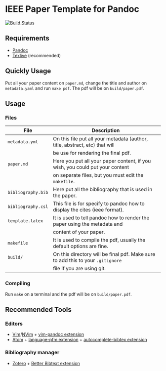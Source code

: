 # IEEE Paper Template for Pandoc

[![Build Status](https://travis-ci.org/stsewd/ieee-pandoc-template.svg?branch=master)](https://travis-ci.org/stsewd/ieee-pandoc-template)

## Requirements

- [Pandoc](http://pandoc.org/)
- [Texlive](https://www.tug.org/texlive/) (recommended)

## Quickly Usage

Put all your paper content on `paper.md`, change the title and author
on `metadata.yaml` and run `make pdf`. The pdf will be on `build/paper.pdf`.

## Usage

### Files

| File               | Description                                                                     |
|--------------------|---------------------------------------------------------------------------------|
| `metadata.yml`     | On this file put all your metadata (author, title, abstract, etc) that will     |
|                    | be use for rendering the final pdf.                                             |
| `paper.md`         | Here you put all your paper content, if you wish, you could put your content    |
|                    | on separate files, but you must edit the `makefile`.                            |
| `bibliography.bib` | Here put all the bibliography that is used in the paper.                        |
| `bibliography.csl` | This file is for specify to pandoc how to display the cites (ieee format).      |
| `template.latex`   | It is used to tell pandoc how to render the paper using the metadata and        |
|                    | content of your paper.                                                          |
| `makefile`         | It is used to compile the pdf, usually the default options are fine.            |
| `build/`           | On this directory will be final pdf. Make sure to add this to your `.gitignore` |
|                    | file if you are using git.                                                      |

### Compiling

Run `make` on a terminal and the pdf will be on `build/paper.pdf`.

## Recommended Tools

### Editors

- [Vim](http://vim.org)/[NVim](https://neovim.io/) + [vim-pandoc extension](https://github.com/vim-pandoc/vim-pandoc)
- [Atom](http://atom.io) + [language-pfm extension](https://atom.io/packages/language-pfm) + [autocomplete-bibtex extension](https://atom.io/packages/autocomplete-bibtex)

### Bibliography manager
- [Zotero](https://www.zotero.org/) + [Better Bibtext extension](https://github.com/retorquere/zotero-better-bibtex)

